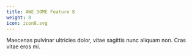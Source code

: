 ```yaml
---
title: AWE.SOME Feature 8
weight: 8
icon: icon8.svg
---
```


Maecenas pulvinar ultricies dolor, vitae sagittis nunc aliquam non. Cras vitae eros mi.
